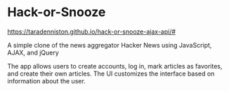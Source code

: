 # Hack-or-Snooze

https://taradenniston.github.io/hack-or-snooze-ajax-api/#

A simple clone of the news aggregator Hacker News using JavaScript, AJAX, and jQuery

The app allows users to create accounts, log in, mark articles as favorites, and create their own articles. The UI customizes the interface based on information about the user.


